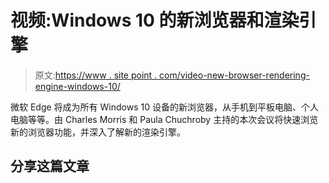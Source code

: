 # 视频:Windows 10 的新浏览器和渲染引擎

> 原文:[https://www . site point . com/video-new-browser-rendering-engine-windows-10/](https://www.sitepoint.com/video-new-browser-rendering-engine-windows-10/)

微软 Edge 将成为所有 Windows 10 设备的新浏览器，从手机到平板电脑、个人电脑等等。由 Charles Morris 和 Paula Chuchroby 主持的本次会议将快速浏览新的浏览器功能，并深入了解新的渲染引擎。

## 分享这篇文章